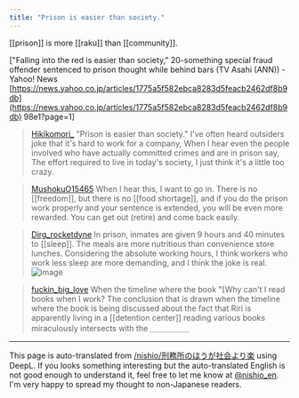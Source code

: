 ```yaml
---
title: "Prison is easier than society."
---
```


[[prison]] is more [[raku]] than [[community]].

["Falling into the red is easier than society," 20-something special fraud offender sentenced to prison thought while behind bars (TV Asahi (ANN)) - Yahoo! News [https://news.yahoo.co.jp/articles/1775a5f582ebca8283d5feacb2462df8b9db](https://news.yahoo.co.jp/articles/1775a5f582ebca8283d5feacb2462df8b9db) 98e1?page=1]

> [Hikikomori_](https://twitter.com/Hikikomori_/status/1781883638373838999) "Prison is easier than society."
>  I've often heard outsiders joke that it's hard to work for a company,
>  When I hear even the people involved who have actually committed crimes and are in prison say,
>  The effort required to live in today's society,
>  I just think it's a little too crazy.

> [MushokuO15465](https://twitter.com/MushokuO15465/status/1781886141664538845) When I hear this, I want to go in.
>  There is no [[freedom]], but there is no [[food shortage]], and if you do the prison work properly and your sentence is extended, you will be even more rewarded. You can get out (retire) and come back easily.

> [Dirg_rocketdyne](https://twitter.com/Dirg_rocketdyne/status/1782076062702461360/photo/1) In prison, inmates are given 9 hours and 40 minutes to [[sleep]]. The meals are more nutritious than convenience store lunches. Considering the absolute working hours, I think workers who work less sleep are more demanding, and I think the joke is real.
>  ![image](https://pbs.twimg.com/media/GLs0u4gaoAA5T8f?format=jpg&name=medium#.png)

> [fuckin_big_love](https://twitter.com/fuckin_big_love/status/1783147303945343336) When the timeline where the book "[Why can't I read books when I work? The conclusion that is drawn when the timeline where the book is being discussed about the fact that Riri is apparently living in a [[detention center]] reading various books miraculously intersects with the ＿＿＿＿＿

---
This page is auto-translated from [/nishio/刑務所のほうが社会より楽](https://scrapbox.io/nishio/刑務所のほうが社会より楽) using DeepL. If you looks something interesting but the auto-translated English is not good enough to understand it, feel free to let me know at [@nishio_en](https://twitter.com/nishio_en). I'm very happy to spread my thought to non-Japanese readers.